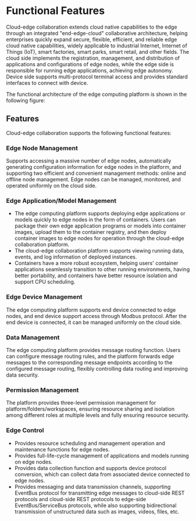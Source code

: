 # Functional Features

Cloud-edge collaboration extends cloud native capabilities to the edge through an integrated "end-edge-cloud" collaborative architecture, helping enterprises quickly expand secure, flexible, efficient, and reliable edge cloud native capabilities,
widely applicable to industrial Internet, Internet of Things (IoT), smart factories, smart parks, smart retail, and other fields. The cloud side implements the registration, management, and distribution of applications and configurations of edge nodes, while the edge side is responsible for running edge applications, achieving edge autonomy. Device side supports multi-protocol terminal access and provides standard interfaces to connect with device.

The functional architecture of the edge computing platform is shown in the following figure:

## Features

Cloud-edge collaboration supports the following functional features:

### Edge Node Management

Supports accessing a massive number of edge nodes, automatically generating configuration information for edge nodes in the platform, and supporting two efficient and convenient management methods: online and offline node management. Edge nodes can be managed, monitored, and operated uniformly on the cloud side.

### Edge Application/Model Management

- The edge computing platform supports deploying edge applications or models quickly to edge nodes in the form of containers.
  Users can package their own edge application programs or models into container images, upload them to the container registry, and then deploy container images to edge nodes for operation through the cloud-edge collaboration platform.
- The cloud-edge collaboration platform supports viewing running data, events, and log information of deployed instances.
- Containers have a more robust ecosystem, helping users' container applications seamlessly transition to other running environments, having better portability,
  and containers have better resource isolation and support CPU scheduling.

### Edge Device Management

The edge computing platform supports end device connected to edge nodes, and end device support access through Modbus protocol. After the end device is connected, it can be managed uniformly on the cloud side.

### Data Management

The edge computing platform provides message routing function. Users can configure message routing rules, and the platform forwards edge messages to the corresponding message endpoints according to the configured message routing,
flexibly controlling data routing and improving data security.

### Permission Management

The platform provides three-level permission management for platform/folders/workspaces, ensuring resource sharing and isolation among different roles at multiple levels and fully ensuring resource security.

### Edge Control

- Provides resource scheduling and management operation and maintenance functions for edge nodes.
- Provides full-life-cycle management of applications and models running on edge nodes.
- Provides data collection function and supports device protocol conversion, which can collect data from associated device connected to edge nodes.
- Provides messaging and data transmission channels, supporting EventBus protocol for transmitting edge messages to cloud-side REST protocols and cloud-side REST protocols to edge-side EventBus/ServiceBus protocols, while also supporting bidirectional transmission of unstructured data such as images, videos, files, etc.
